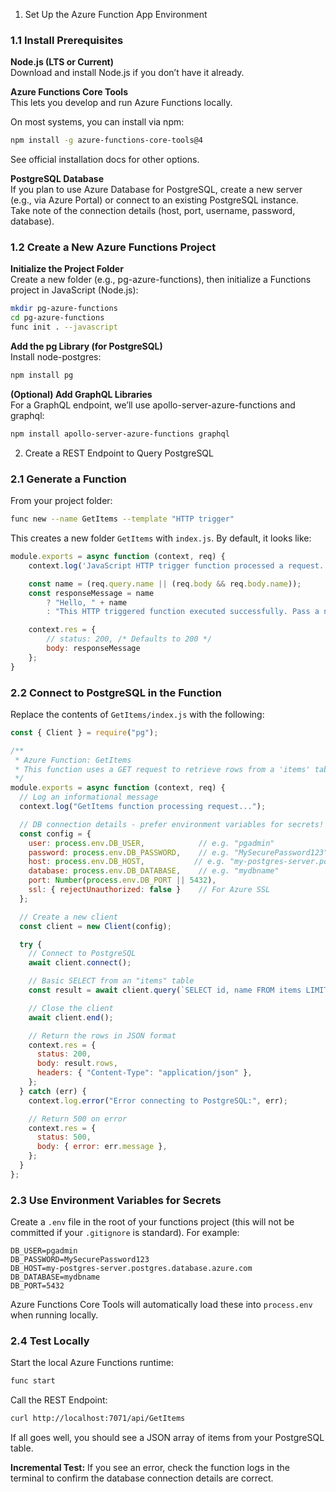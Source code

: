 1. Set Up the Azure Function App Environment

### 1.1 Install Prerequisites

**Node.js (LTS or Current)**  
Download and install Node.js if you don’t have it already.

**Azure Functions Core Tools**  
This lets you develop and run Azure Functions locally.

On most systems, you can install via npm:

```bash
npm install -g azure-functions-core-tools@4
```

See official installation docs for other options.

**PostgreSQL Database**  
If you plan to use Azure Database for PostgreSQL, create a new server (e.g., via Azure Portal) or connect to an existing PostgreSQL instance.  
Take note of the connection details (host, port, username, password, database).

### 1.2 Create a New Azure Functions Project

**Initialize the Project Folder**  
Create a new folder (e.g., pg-azure-functions), then initialize a Functions project in JavaScript (Node.js):

```bash
mkdir pg-azure-functions
cd pg-azure-functions
func init . --javascript
```

**Add the pg Library (for PostgreSQL)**  
Install node-postgres:

```bash
npm install pg
```

**(Optional) Add GraphQL Libraries**  
For a GraphQL endpoint, we’ll use apollo-server-azure-functions and graphql:

```bash
npm install apollo-server-azure-functions graphql
```

2. Create a REST Endpoint to Query PostgreSQL

### 2.1 Generate a Function

From your project folder:

```bash
func new --name GetItems --template "HTTP trigger"
```

This creates a new folder `GetItems` with `index.js`. By default, it looks like:

```javascript
module.exports = async function (context, req) {
    context.log('JavaScript HTTP trigger function processed a request.');

    const name = (req.query.name || (req.body && req.body.name));
    const responseMessage = name
        ? "Hello, " + name
        : "This HTTP triggered function executed successfully. Pass a name in the query string or in the request body for a personalized response.";

    context.res = {
        // status: 200, /* Defaults to 200 */
        body: responseMessage
    };
}
```

### 2.2 Connect to PostgreSQL in the Function

Replace the contents of `GetItems/index.js` with the following:

```javascript
const { Client } = require("pg");

/**
 * Azure Function: GetItems
 * This function uses a GET request to retrieve rows from a 'items' table in PostgreSQL.
 */
module.exports = async function (context, req) {
  // Log an informational message
  context.log("GetItems function processing request...");

  // DB connection details - prefer environment variables for secrets!
  const config = {
    user: process.env.DB_USER,            // e.g. "pgadmin"
    password: process.env.DB_PASSWORD,    // e.g. "MySecurePassword123"
    host: process.env.DB_HOST,           // e.g. "my-postgres-server.postgres.database.azure.com"
    database: process.env.DB_DATABASE,    // e.g. "mydbname"
    port: Number(process.env.DB_PORT || 5432),
    ssl: { rejectUnauthorized: false }    // For Azure SSL
  };

  // Create a new client
  const client = new Client(config);

  try {
    // Connect to PostgreSQL
    await client.connect();

    // Basic SELECT from an "items" table
    const result = await client.query(`SELECT id, name FROM items LIMIT 50;`);

    // Close the client
    await client.end();

    // Return the rows in JSON format
    context.res = {
      status: 200,
      body: result.rows,
      headers: { "Content-Type": "application/json" },
    };
  } catch (err) {
    context.log.error("Error connecting to PostgreSQL:", err);

    // Return 500 on error
    context.res = {
      status: 500,
      body: { error: err.message },
    };
  }
};
```

### 2.3 Use Environment Variables for Secrets

Create a `.env` file in the root of your functions project (this will not be committed if your `.gitignore` is standard). For example:

```plaintext
DB_USER=pgadmin
DB_PASSWORD=MySecurePassword123
DB_HOST=my-postgres-server.postgres.database.azure.com
DB_DATABASE=mydbname
DB_PORT=5432
```

Azure Functions Core Tools will automatically load these into `process.env` when running locally.

### 2.4 Test Locally

Start the local Azure Functions runtime:

```bash
func start
```

Call the REST Endpoint:

```bash
curl http://localhost:7071/api/GetItems
```

If all goes well, you should see a JSON array of items from your PostgreSQL table.

**Incremental Test:** If you see an error, check the function logs in the terminal to confirm the database connection details are correct.
